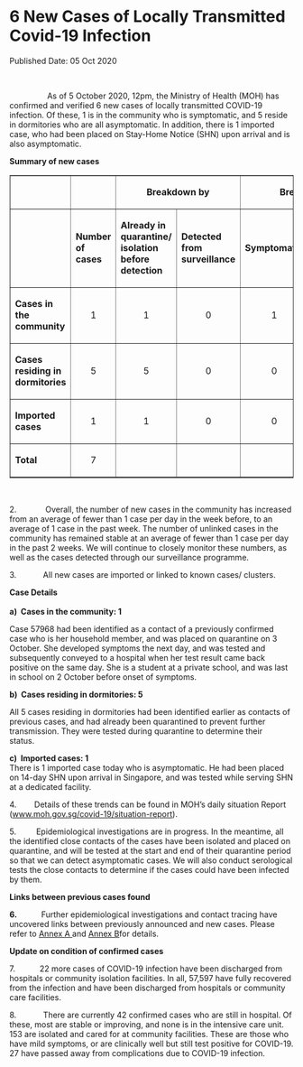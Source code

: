 <html>
    <meta http-equiv="Content-Type" content="text/html; charset=utf-8"/>
    <meta charset="utf-8"/>
    <title> 6 New Cases of Locally Transmitted Covid-19 Infection</title>
    <body><h1> 6 New Cases of Locally Transmitted Covid-19 Infection</h1>
    <p>Published Date: 05 Oct 2020</p> <br><p>&nbsp; &nbsp; &nbsp; &nbsp; &nbsp; &nbsp; &nbsp; &nbsp; &nbsp;As of 5 October 2020, 12pm, the Ministry of Health (MOH) has confirmed and verified 6 new cases of locally transmitted COVID-19 infection. Of these, 1 is in the community who is symptomatic, and 5 reside in dormitories who are all asymptomatic. In addition, there is 1 imported case, who had been placed on Stay-Home Notice (SHN) upon arrival and is also asymptomatic.</p><p><strong>Summary of new cases</strong></p> <table border="1" cellspacing="0" cellpadding="0" width="605"> <tbody><tr> <td width="129"> <p align="right">&nbsp;</p> </td> <td width="60"> <p>&nbsp;</p> </td>  <td width="192" colspan="2"> <p align="center"><strong>Breakdown by</strong></p> </td>  <td width="192" colspan="2"> <p align="center"><strong>Breakdown by</strong></p> </td> </tr> <tr> <td width="129"> <p align="right">&nbsp;</p> </td> <td width="60"> <p><strong>Number of cases</strong></p> </td>  <td width="96"> <p><strong>Already in quarantine/ isolation before detection</strong></p> </td> <td width="96"> <p><strong>Detected from surveillance</strong></p> </td>  <td width="96"> <p><strong>Symptomatic</strong></p> </td> <td width="96"> <p><strong>Asymptomatic</strong></p> </td> </tr> <tr> <td width="129"> <p><strong>Cases in the community</strong></p> </td> <td width="60"> <p align="center">1</p> </td>  <td width="96"> <p align="center">1</p> </td> <td width="96"> <p align="center">0</p> </td>  <td width="96"> <p align="center">1</p> </td> <td width="96"> <p align="center">0</p> </td> </tr> <tr> <td width="129"> <p><strong>Cases residing in dormitories</strong></p> </td> <td width="60"> <p align="center">5</p> </td>  <td width="96"> <p align="center">5</p> </td> <td width="96"> <p align="center">0</p> </td>  <td width="96"> <p align="center">0</p> </td> <td width="96"> <p align="center">5</p> </td> </tr> <tr> <td width="129"> <p><strong>Imported cases</strong></p> </td> <td width="60"> <p align="center">1</p> </td>  <td width="96"> <p align="center">1</p> </td> <td width="96"> <p align="center">0</p> </td>  <td width="96"> <p align="center">0</p> </td> <td width="96"> <p align="center">1</p> </td> </tr> <tr> <td width="129"> <p><strong>Total</strong></p> </td> <td width="60"> <p align="center">7</p> </td>  <td width="96"> <p align="center">&nbsp;</p> </td> <td width="96"> <p align="center">&nbsp;</p> </td>  <td width="96"> <p align="center">&nbsp;</p> </td> <td width="96"> <p align="center">&nbsp;</p> </td> </tr> </tbody></table><br><p>2.&nbsp; &nbsp; &nbsp; &nbsp; &nbsp; &nbsp; &nbsp;Overall, the number of new cases in the community has increased from an average of fewer than 1 case per day in the week before, to an average of 1 case in the past week. The number of unlinked cases in the community has remained stable at an average of fewer than 1 case per day in the past 2 weeks.&nbsp;We will continue to closely monitor these numbers, as well as the cases detected through our surveillance programme.</p><p>3.&nbsp; &nbsp; &nbsp; &nbsp; &nbsp; &nbsp; All new cases are imported or linked to known cases/ clusters.<br><p><strong>Case Details<br><br>a)&nbsp;&nbsp;</strong><strong>Cases in the community: 1</strong></p><p>Case 57968 had been identified as a contact of a previously confirmed case who is her household member, and was placed on quarantine on 3 October. She developed symptoms the next day, and was tested and subsequently conveyed to a hospital when her test result came back positive on the same day. She is a student at a private school, and was last in school on 2 October before onset of symptoms.</p><p><strong>b)&nbsp; Cases residing in dormitories: 5</strong></p></p><p>All 5 cases residing in dormitories had been identified earlier as contacts of previous cases, and had already been quarantined to prevent further transmission. They were tested during quarantine to determine their status.&nbsp;&nbsp;</p><p><p><strong>c)&nbsp; Imported cases: 1</strong><br>There is 1 imported case today who is asymptomatic. He had been placed on 14-day SHN upon arrival in Singapore, and was tested while serving SHN at a dedicated facility. </p><p>4.&nbsp; &nbsp; &nbsp; &nbsp; Details of these trends can be found in MOH’s daily situation Report (<a href="http://www.moh.gov.sg/covid-19/situation-report">www.moh.gov.sg/covid-19/situation-report</a>).<br></p></p><p><p>5.&nbsp; &nbsp; &nbsp; &nbsp; &nbsp;Epidemiological investigations are in progress. In the meantime, all the identified close contacts of the cases have been isolated and placed on quarantine, and will be tested at the start and end of their quarantine period so that we can detect asymptomatic cases. We will also conduct serological tests the close contacts to determine if the cases could have been infected by them.</p></p><p><p><strong>Links between previous cases found</strong></p><p><b>6.&nbsp; &nbsp; &nbsp; &nbsp; &nbsp; &nbsp; &nbsp;</b>Further epidemiological investigations and contact tracing have uncovered links between previously announced and new cases. Please refer to <u><u><a href="/docs/librariesprovider5/default-document-library/annex-a-(5-oct).pdf?sfvrsn=42b50496_0">Annex A</a>&nbsp;</u></u>and <u><a href="/docs/librariesprovider5/default-document-library/annex-b-(5-oct).pdf?sfvrsn=bf5af5df_0"><u>Annex B</u></a></u>for details.</p></p><p><p><strong>Update on condition of confirmed cases</strong></p><p>7.&nbsp; &nbsp; &nbsp; &nbsp; &nbsp; &nbsp;22 more cases of COVID-19 infection have been discharged from hospitals or community isolation facilities. In all, 57,597 have fully recovered from the infection and have been discharged from hospitals or community care facilities.</p></p><p><p>8.&nbsp; &nbsp; &nbsp; &nbsp; &nbsp; &nbsp; There are currently 42 confirmed cases who are still in hospital. Of these, most are stable or improving, and none is in the intensive care unit. 153 are isolated and cared for at community facilities. These are those who have mild symptoms, or are clinically well but still test positive for COVID-19. 27 have passed away from complications due to COVID-19 infection.</p></p> <br></body>
</html>